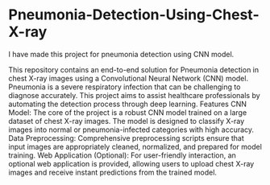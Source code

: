 # Pneumonia-Detection-Using-Chest-X-ray
I have made this project for pneumonia detection using CNN model.

This repository contains an end-to-end solution for Pneumonia detection in chest X-ray images using a Convolutional Neural Network (CNN) model. Pneumonia is a severe respiratory infection that can be challenging to diagnose accurately. This project aims to assist healthcare professionals by automating the detection process through deep learning.
Features
CNN Model: The core of the project is a robust CNN model trained on a large dataset of chest X-ray images. The model is designed to classify X-ray images into normal or pneumonia-infected categories with high accuracy.
Data Preprocessing: Comprehensive preprocessing scripts ensure that input images are appropriately cleaned, normalized, and prepared for model training.
Web Application (Optional): For user-friendly interaction, an optional web application is provided, allowing users to upload chest X-ray images and receive instant predictions from the trained model.
